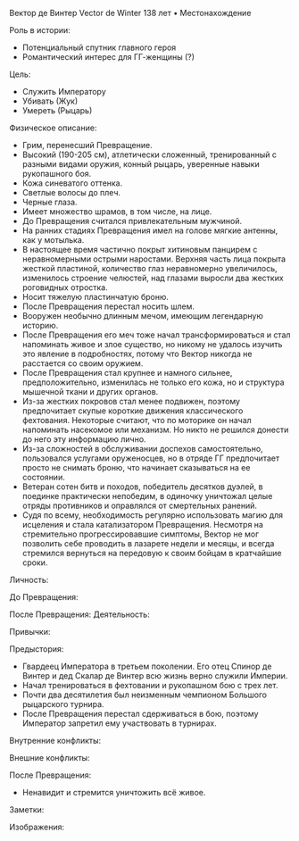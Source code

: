 Вектор де Винтер
Vector de Winter
138 лет • Местонахождение

Роль в истории:

* Потенциальный спутник главного героя
* Романтический интерес для ГГ-женщины (?)

Цель:

* Служить Императору
* Убивать (Жук)
* Умереть (Рыцарь)

Физическое описание:

* Грим, перенесший Превращение.
* Высокий (190-205 см), атлетически сложенный, тренированный с разными видами оружия, конный рыцарь, уверенные навыки рукопашного боя.
* Кожа синеватого оттенка.
* Светлые волосы до плеч.
* Черные глаза.
* Имеет множество шрамов, в том числе, на лице.
* До Превращения считался привлекательным мужчиной.
* На ранних стадиях Превращения имел на голове мягкие антенны, как у мотылька.
* В настоящее время частично покрыт хитиновым панцирем с неравномерными острыми наростами. Верхняя часть лица покрыта жесткой пластиной, количество глаз неравномерно увеличилось, изменилось строение челюстей, над глазами выросли два жестких роговидных отростка.
* Носит тяжелую пластинчатую броню.
* После Превращения перестал носить шлем.
* Вооружен необычно длинным мечом, имеющим легендарную историю.
* После Превращения его меч тоже начал трансформироваться и стал напоминать живое и злое существо, но никому не удалось изучить это явление в подробностях, потому что Вектор никогда не расстается со своим оружием.
* После Превращения стал крупнее и намного сильнее, предположительно, изменилась не только его кожа, но и структура мышечной ткани и других органов.
* Из-за жестких покровов стал менее подвижен, поэтому предпочитает скупые короткие движения классического фехтования. Некоторые считают, что по моторике он начал напоминать насекомое или механизм. Но никто не решился донести до него эту информацию лично.
* Из-за сложностей в обслуживании доспехов самостоятельно, пользовался услугами оруженосцев, но в отряде ГГ предпочитает просто не снимать броню, что начинает сказываться на ее состоянии.
* Ветеран сотен битв и походов, победитель десятков дуэлей, в поединке практически непобедим, в одиночку уничтожал целые отряды противников и оправлялся от смертельных ранений.
* Судя по всему, необходимость регулярно использовать магию для исцеления и стала катализатором Превращения. Несмотря на стремительно прогрессировавшие симптомы, Вектор не мог позволить себе проводить в лазарете недели и месяцы, и всегда стремился вернуться на передовую к своим бойцам в кратчайшие сроки.

Личность:

До Превращения:

После Превращения:
Деятельность:


Привычки:


Предыстория:

* Гвардеец Императора в третьем поколении. Его отец Спинор де Винтер и дед Скалар де Винтер всю жизнь верно служили Империи.
* Начал тренироваться в фехтовании и рукопашном бою с трех лет.
* Почти два десятилетия был неизменным чемпионом Большого рыцарского турнира.
* После Превращения перестал сдерживаться в бою, поэтому Император запретил ему участвовать в турнирах.

Внутренние конфликты:


Внешние конфликты:

После Превращения:

* Ненавидит и стремится уничтожить всё живое.

Заметки:


Изображения:

